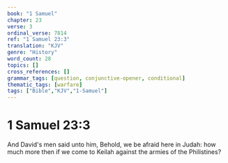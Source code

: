 ```yaml
---
book: "1 Samuel"
chapter: 23
verse: 3
ordinal_verse: 7814
ref: "1 Samuel 23:3"
translation: "KJV"
genre: "History"
word_count: 28
topics: []
cross_references: []
grammar_tags: [question, conjunctive-opener, conditional]
thematic_tags: [warfare]
tags: ["Bible","KJV","1-Samuel"]
---
```


# 1 Samuel 23:3

And David's men said unto him, Behold, we be afraid here in Judah: how much more then if we come to Keilah against the armies of the Philistines?
